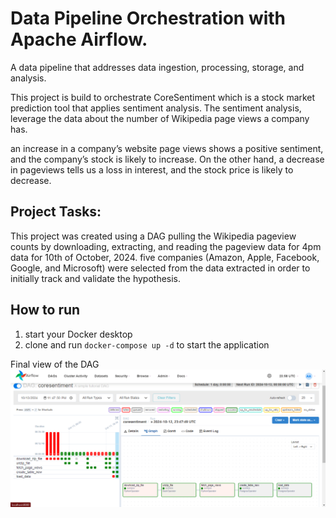 # Data Pipeline Orchestration with Apache Airflow.
 
A data pipeline that addresses data ingestion, processing, storage, and analysis.

This project is build to orchestrate CoreSentiment which is a stock market prediction tool that applies sentiment analysis. The sentiment analysis, leverage the data about the number of Wikipedia page views a company has.

an increase in a company’s website page views shows a positive sentiment, and the company’s stock is likely to increase. On the other hand, a decrease in pageviews tells us a loss in interest, and the stock price is likely to decrease.

## Project Tasks:
This project was created using a DAG pulling the Wikipedia pageview counts by downloading, extracting, and reading the pageview data for 4pm data for 10th of October, 2024. five companies (Amazon, Apple, Facebook, Google, and Microsoft) were selected from the data extracted in order to initially track and validate the hypothesis.

## How to run

1. start your Docker desktop
2. clone and run `docker-compose up -d` to start the application

Final view of the DAG
<img src="image.png">
